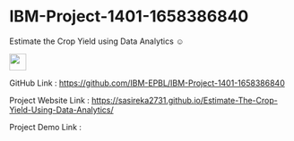 # IBM-Project-1401-1658386840
Estimate the Crop Yield using Data Analytics
☺

 <img src="https://raw.githubusercontent.com/MartinHeinz/MartinHeinz/master/wave.gif" width="30px">

GitHub Link :
https://github.com/IBM-EPBL/IBM-Project-1401-1658386840

Project Website Link :
https://sasireka2731.github.io/Estimate-The-Crop-Yield-Using-Data-Analytics/

Project Demo Link :
